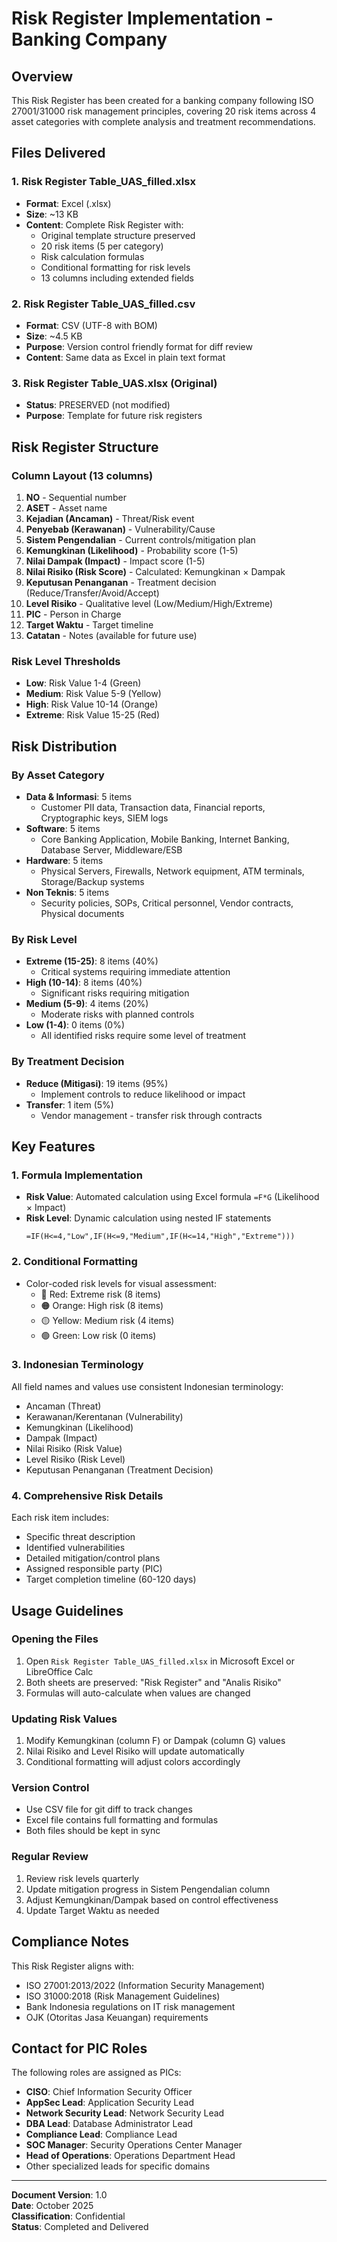 # Risk Register Implementation - Banking Company

## Overview
This Risk Register has been created for a banking company following ISO 27001/31000 risk management principles, covering 20 risk items across 4 asset categories with complete analysis and treatment recommendations.

## Files Delivered

### 1. Risk Register Table_UAS_filled.xlsx
- **Format**: Excel (.xlsx)
- **Size**: ~13 KB
- **Content**: Complete Risk Register with:
  - Original template structure preserved
  - 20 risk items (5 per category)
  - Risk calculation formulas
  - Conditional formatting for risk levels
  - 13 columns including extended fields

### 2. Risk Register Table_UAS_filled.csv
- **Format**: CSV (UTF-8 with BOM)
- **Size**: ~4.5 KB
- **Purpose**: Version control friendly format for diff review
- **Content**: Same data as Excel in plain text format

### 3. Risk Register Table_UAS.xlsx (Original)
- **Status**: PRESERVED (not modified)
- **Purpose**: Template for future risk registers

## Risk Register Structure

### Column Layout (13 columns)
1. **NO** - Sequential number
2. **ASET** - Asset name
3. **Kejadian (Ancaman)** - Threat/Risk event
4. **Penyebab (Kerawanan)** - Vulnerability/Cause
5. **Sistem Pengendalian** - Current controls/mitigation plan
6. **Kemungkinan (Likelihood)** - Probability score (1-5)
7. **Nilai Dampak (Impact)** - Impact score (1-5)
8. **Nilai Risiko (Risk Score)** - Calculated: Kemungkinan × Dampak
9. **Keputusan Penanganan** - Treatment decision (Reduce/Transfer/Avoid/Accept)
10. **Level Risiko** - Qualitative level (Low/Medium/High/Extreme)
11. **PIC** - Person in Charge
12. **Target Waktu** - Target timeline
13. **Catatan** - Notes (available for future use)

### Risk Level Thresholds
- **Low**: Risk Value 1-4 (Green)
- **Medium**: Risk Value 5-9 (Yellow)
- **High**: Risk Value 10-14 (Orange)
- **Extreme**: Risk Value 15-25 (Red)

## Risk Distribution

### By Asset Category
- **Data & Informasi**: 5 items
  - Customer PII data, Transaction data, Financial reports, Cryptographic keys, SIEM logs
- **Software**: 5 items
  - Core Banking Application, Mobile Banking, Internet Banking, Database Server, Middleware/ESB
- **Hardware**: 5 items
  - Physical Servers, Firewalls, Network equipment, ATM terminals, Storage/Backup systems
- **Non Teknis**: 5 items
  - Security policies, SOPs, Critical personnel, Vendor contracts, Physical documents

### By Risk Level
- **Extreme (15-25)**: 8 items (40%)
  - Critical systems requiring immediate attention
- **High (10-14)**: 8 items (40%)
  - Significant risks requiring mitigation
- **Medium (5-9)**: 4 items (20%)
  - Moderate risks with planned controls
- **Low (1-4)**: 0 items (0%)
  - All identified risks require some level of treatment

### By Treatment Decision
- **Reduce (Mitigasi)**: 19 items (95%)
  - Implement controls to reduce likelihood or impact
- **Transfer**: 1 item (5%)
  - Vendor management - transfer risk through contracts

## Key Features

### 1. Formula Implementation
- **Risk Value**: Automated calculation using Excel formula `=F*G` (Likelihood × Impact)
- **Risk Level**: Dynamic calculation using nested IF statements
  ```excel
  =IF(H<=4,"Low",IF(H<=9,"Medium",IF(H<=14,"High","Extreme")))
  ```

### 2. Conditional Formatting
- Color-coded risk levels for visual assessment:
  - 🔴 Red: Extreme risk (8 items)
  - 🟠 Orange: High risk (8 items)
  - 🟡 Yellow: Medium risk (4 items)
  - 🟢 Green: Low risk (0 items)

### 3. Indonesian Terminology
All field names and values use consistent Indonesian terminology:
- Ancaman (Threat)
- Kerawanan/Kerentanan (Vulnerability)
- Kemungkinan (Likelihood)
- Dampak (Impact)
- Nilai Risiko (Risk Value)
- Level Risiko (Risk Level)
- Keputusan Penanganan (Treatment Decision)

### 4. Comprehensive Risk Details
Each risk item includes:
- Specific threat description
- Identified vulnerabilities
- Detailed mitigation/control plans
- Assigned responsible party (PIC)
- Target completion timeline (60-120 days)

## Usage Guidelines

### Opening the Files
1. Open `Risk Register Table_UAS_filled.xlsx` in Microsoft Excel or LibreOffice Calc
2. Both sheets are preserved: "Risk Register" and "Analis Risiko"
3. Formulas will auto-calculate when values are changed

### Updating Risk Values
1. Modify Kemungkinan (column F) or Dampak (column G) values
2. Nilai Risiko and Level Risiko will update automatically
3. Conditional formatting will adjust colors accordingly

### Version Control
- Use CSV file for git diff to track changes
- Excel file contains full formatting and formulas
- Both files should be kept in sync

### Regular Review
1. Review risk levels quarterly
2. Update mitigation progress in Sistem Pengendalian column
3. Adjust Kemungkinan/Dampak based on control effectiveness
4. Update Target Waktu as needed

## Compliance Notes

This Risk Register aligns with:
- ISO 27001:2013/2022 (Information Security Management)
- ISO 31000:2018 (Risk Management Guidelines)
- Bank Indonesia regulations on IT risk management
- OJK (Otoritas Jasa Keuangan) requirements

## Contact for PIC Roles

The following roles are assigned as PICs:
- **CISO**: Chief Information Security Officer
- **AppSec Lead**: Application Security Lead
- **Network Security Lead**: Network Security Lead
- **DBA Lead**: Database Administrator Lead
- **Compliance Lead**: Compliance Lead
- **SOC Manager**: Security Operations Center Manager
- **Head of Operations**: Operations Department Head
- Other specialized leads for specific domains

---

**Document Version**: 1.0  
**Date**: October 2025  
**Classification**: Confidential  
**Status**: Completed and Delivered
